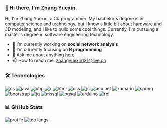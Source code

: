 ### 👋 Hi there, I'm [Zhang Yuexin](https://zhangyue.xin).

Hi, I'm Zhang Yuexin, a C# programmer. My bachelor's degree is in computer science and technology, but I know a little bit about hardware and 3D modeling, and I like to build some cool things. Currently, I'm pursuing a master's degree in software engineering technology.

- 🔭 I’m currently working on **social network analysis**
- 🌱 I’m currently focusing on **R programming**
- 💬 Ask me about anything [here](https://github.com/ZhangGaoxing/ZhangGaoxing/issues)
- 📫 How to reach me: [zhangyuexin121@live.cn](mailto:zhangyuexin121@live.cn)

### 🛠 Technologies

![cs](https://img.shields.io/badge/-C%23-239120?style=flat&logo=c-sharp)
![java](https://img.shields.io/badge/-Java-007396?style=flat&logo=java)
![php](https://img.shields.io/badge/-PHP-575B94?style=flat&logo=php)
![r](https://img.shields.io/badge/-R-276DC3?style=flat&logo=r)
![html](https://img.shields.io/badge/-HTML-B32F06?style=flat&logo=html5)
![css](https://img.shields.io/badge/-CSS-1572B6?style=flat&logo=css3)
![js](https://img.shields.io/badge/-JavaScript-D7BF0E?style=flat&logo=javascript)
![asp.net](https://img.shields.io/badge/-ASP.NET-5C2D91?style=flat&logo=.net)
![xamarin](https://img.shields.io/badge/-Xamarin-1478BB?style=flat&logo=xamarin)
![spring](https://img.shields.io/badge/-Spring%20Boot-6DA03F?style=flat&logo=spring)
![bootstrap](https://img.shields.io/badge/-Bootstrap-563D7C?style=flat&logo=bootstrap)
![jq](https://img.shields.io/badge/-jQuery-0769AD?style=flat&logo=jquery)
![mssql](https://img.shields.io/badge/-SQL%20Server-CC2927?style=flat&logo=microsoft-sql-server)
![pgsql](https://img.shields.io/badge/-PostgreSQL-336791?style=flat&logo=postgresql)
![arduino](https://img.shields.io/badge/-Arduino-00777D?style=flat&logo=arduino)
![rpi](https://img.shields.io/badge/-Raspberry%20Pi-C51A4A?style=flat&logo=raspberry-pi)

### 📊 GitHub Stats
![profile](https://github-readme-stats.vercel.app/api?username=ZhangGaoxing&count_private=true&show_icons=true)
![top langs](https://github-readme-stats.vercel.app/api/top-langs/?username=ZhangGaoxing&layout=compact)
